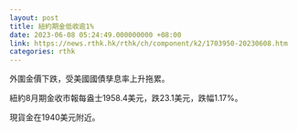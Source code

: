 ```yaml
---
layout: post
title: 紐約期金低收逾1%
date: 2023-06-08 05:24:49.000000000 +08:00
link: https://news.rthk.hk/rthk/ch/component/k2/1703950-20230608.htm
categories: rthk
---
```


外圍金價下跌，受美國國債孳息率上升拖累。

紐約8月期金收市報每盎士1958.4美元，跌23.1美元，跌幅1.17%。

現貨金在1940美元附近。
